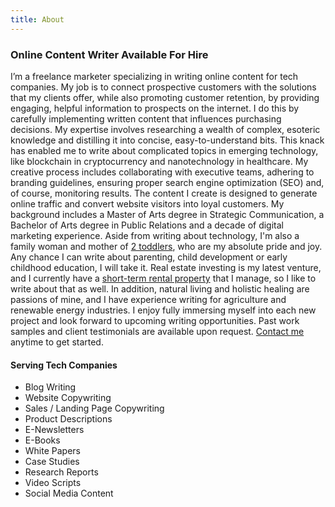 ```yaml
---
title: About
---
```

### Online Content Writer Available For Hire

I’m a freelance marketer specializing in writing online content for tech companies. My job is to connect prospective customers with the solutions that my clients offer, while also promoting customer retention, by providing engaging, helpful information to prospects on the internet. I do this by carefully implementing written content that influences purchasing decisions. My expertise involves researching a wealth of complex, esoteric knowledge and distilling it into concise, easy-to-understand bits. This knack has enabled me to write about complicated topics in emerging technology, like blockchain in cryptocurrency and nanotechnology in healthcare. My creative process includes collaborating with executive teams, adhering to branding guidelines, ensuring proper search engine optimization (SEO) and, of course, monitoring results. The content I create is designed to generate online traffic and convert website visitors into loyal customers. My background includes a Master of Arts degree in Strategic Communication, a Bachelor of Arts degree in Public Relations and a decade of digital marketing experience. Aside from writing about technology, I'm also a family woman and mother of [2 toddlers](https://www.instagram.com/lexandruby/), who are my absolute pride and joy. Any chance I can write about parenting, child development or early childhood education, I will take it. Real estate investing is my latest venture, and I currently have a [short-term rental property](http://marconirental.com/) that I manage, so I like to write about that as well. In addition, natural living and holistic healing are passions of mine, and I have experience writing for agriculture and renewable energy industries. I enjoy fully immersing myself into each new project and look forward to upcoming writing opportunities. Past work samples and client testimonials are available upon request. [Contact me](https://alyssaleverenz.com/contact/) anytime to get started. 

#### Serving Tech Companies 

* Blog Writing
* Website Copywriting
* Sales / Landing Page Copywriting
* Product Descriptions
* E-Newsletters
* E-Books
* White Papers
* Case Studies
* Research Reports
* Video Scripts
* Social Media Content